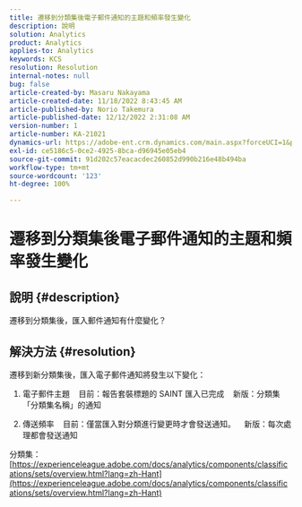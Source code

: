 ```yaml
---
title: 遷移到分類集後電子郵件通知的主題和頻率發生變化
description: 說明
solution: Analytics
product: Analytics
applies-to: Analytics
keywords: KCS
resolution: Resolution
internal-notes: null
bug: false
article-created-by: Masaru Nakayama
article-created-date: 11/18/2022 8:43:45 AM
article-published-by: Norio Takemura
article-published-date: 12/12/2022 2:31:08 AM
version-number: 1
article-number: KA-21021
dynamics-url: https://adobe-ent.crm.dynamics.com/main.aspx?forceUCI=1&pagetype=entityrecord&etn=knowledgearticle&id=cb889f1b-1d67-ed11-9561-6045bd006239
exl-id: ce5186c5-0ce2-4925-8bca-d96945e05eb4
source-git-commit: 91d202c57eacacdec260852d990b216e48b494ba
workflow-type: tm+mt
source-wordcount: '123'
ht-degree: 100%

---
```


# 遷移到分類集後電子郵件通知的主題和頻率發生變化

## 說明 {#description}

遷移到分類集後，匯入郵件通知有什麼變化？
<br>

## 解決方法 {#resolution}


遷移到新分類集後，匯入電子郵件通知將發生以下變化：



1. 電子郵件主題
   目前：報告套裝標題的 SAINT 匯入已完成
   新版：分類集「分類集名稱」的通知

2. 傳送頻率
   目前：僅當匯入對分類進行變更時才會發送通知。
   新版：每次處理都會發送通知

分類集：
[https://experienceleague.adobe.com/docs/analytics/components/classifications/sets/overview.html?lang=zh-Hant](https://experienceleague.adobe.com/docs/analytics/components/classifications/sets/overview.html?lang=zh-Hant)
